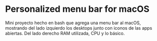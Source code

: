 # Personalized menu bar for macOS

Mini proyecto hecho en bash que agrega una menu bar al macOS, mostrando del lado izquierdo los desktops junto con iconos de las apps abiertas. Del lado derecho RAM utilizada, CPU y lo básico.
